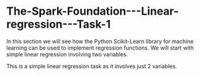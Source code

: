 # The-Spark-Foundation---Linear-regression---Task-1
In this section we will see how the Python Scikit-Learn library for machine learning can be used to implement regression functions. We will start with simple linear regression involving two variables.

This is a simple linear regression task as it involves just 2 variables.
